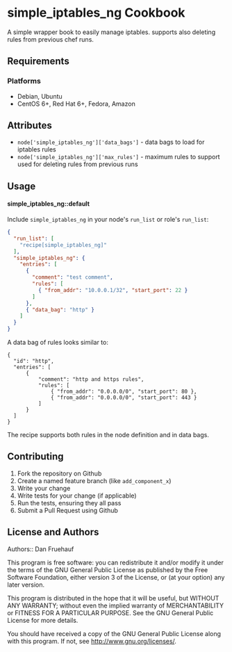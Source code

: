 simple_iptables_ng Cookbook
===========================
A simple wrapper book to easily manage iptables. supports also deleting rules
from previous chef runs.

Requirements
------------
### Platforms
- Debian, Ubuntu
- CentOS 6+, Red Hat 6+, Fedora, Amazon

Attributes
----------
 * `node['simple_iptables_ng']['data_bags']` - data bags to load for iptables rules
 * `node['simple_iptables_ng']['max_rules']` - maximum rules to support used for
   deleting rules from previous runs

Usage
-----
#### simple_iptables_ng::default
Include `simple_iptables_ng` in your node's `run_list` or role's `run_list`:

```json
{
  "run_list": [
    "recipe[simple_iptables_ng]"
  ],
  "simple_iptables_ng": {
    "entries": [
      {
        "comment": "test comment",
        "rules": [
          { "from_addr": "10.0.0.1/32", "start_port": 22 }
        ]
      },
      { "data_bag": "http" }
    ]
  }
}
```

A data bag of rules looks similar to:
```
{
  "id": "http",
  "entries": [
      {
          "comment": "http and https rules",
          "rules": [
              { "from_addr": "0.0.0.0/0", "start_port": 80 },
              { "from_addr": "0.0.0.0/0", "start_port": 443 }
          ]
      }
  ]
}
```

The recipe supports both rules in the node definition and in data bags.

Contributing
------------
1. Fork the repository on Github
2. Create a named feature branch (like `add_component_x`)
3. Write your change
4. Write tests for your change (if applicable)
5. Run the tests, ensuring they all pass
6. Submit a Pull Request using Github

License and Authors
-------------------
Authors:: Dan Fruehauf

This program is free software: you can redistribute it and/or modify
it under the terms of the GNU General Public License as published by
the Free Software Foundation, either version 3 of the License, or
(at your option) any later version.

This program is distributed in the hope that it will be useful,
but WITHOUT ANY WARRANTY; without even the implied warranty of
MERCHANTABILITY or FITNESS FOR A PARTICULAR PURPOSE.  See the
GNU General Public License for more details.

You should have received a copy of the GNU General Public License
along with this program.  If not, see <http://www.gnu.org/licenses/>.

